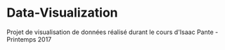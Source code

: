 # Data-Visualization
Projet de visualisation de données réalisé durant le cours d'Isaac Pante - Printemps 2017
